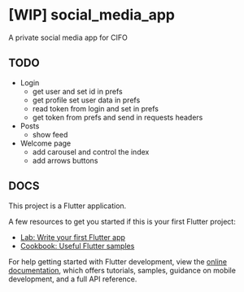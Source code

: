 # [WIP] social_media_app

A private social media app for CIFO

## TODO
* Login
  * get user and set id in prefs
  * get profile set user data in prefs
  * read token from login and set in prefs
  * get token from prefs and send in requests headers
* Posts
  * show feed
* Welcome page
  * add carousel and control the index
  * add arrows buttons

## DOCS

This project is a Flutter application.

A few resources to get you started if this is your first Flutter project:

- [Lab: Write your first Flutter app](https://docs.flutter.dev/get-started/codelab)
- [Cookbook: Useful Flutter samples](https://docs.flutter.dev/cookbook)

For help getting started with Flutter development, view the
[online documentation](https://docs.flutter.dev/), which offers tutorials,
samples, guidance on mobile development, and a full API reference.

